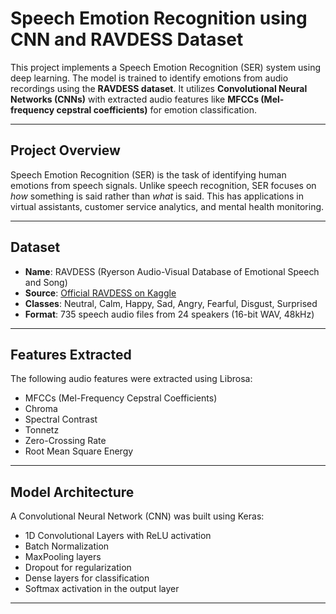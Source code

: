 # Speech Emotion Recognition using CNN and RAVDESS Dataset

This project implements a Speech Emotion Recognition (SER) system using deep learning. The model is trained to identify emotions from audio recordings using the **RAVDESS dataset**. It utilizes **Convolutional Neural Networks (CNNs)** with extracted audio features like **MFCCs (Mel-frequency cepstral coefficients)** for emotion classification.

---

## Project Overview

Speech Emotion Recognition (SER) is the task of identifying human emotions from speech signals. Unlike speech recognition, SER focuses on *how* something is said rather than *what* is said. This has applications in virtual assistants, customer service analytics, and mental health monitoring.

---

## Dataset

- **Name**: RAVDESS (Ryerson Audio-Visual Database of Emotional Speech and Song)
- **Source**: [Official RAVDESS on Kaggle](https://www.kaggle.com/datasets/uwrfkaggler/ravdess-emotional-speech-audio)
- **Classes**: Neutral, Calm, Happy, Sad, Angry, Fearful, Disgust, Surprised
- **Format**: 735 speech audio files from 24 speakers (16-bit WAV, 48kHz)

---

## Features Extracted

The following audio features were extracted using Librosa:

- MFCCs (Mel-Frequency Cepstral Coefficients)
- Chroma
- Spectral Contrast
- Tonnetz
- Zero-Crossing Rate
- Root Mean Square Energy

---

## Model Architecture

A Convolutional Neural Network (CNN) was built using Keras:

- 1D Convolutional Layers with ReLU activation
- Batch Normalization
- MaxPooling layers
- Dropout for regularization
- Dense layers for classification
- Softmax activation in the output layer

---
